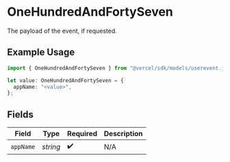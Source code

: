 # OneHundredAndFortySeven

The payload of the event, if requested.

## Example Usage

```typescript
import { OneHundredAndFortySeven } from "@vercel/sdk/models/userevent.js";

let value: OneHundredAndFortySeven = {
  appName: "<value>",
};
```

## Fields

| Field              | Type               | Required           | Description        |
| ------------------ | ------------------ | ------------------ | ------------------ |
| `appName`          | *string*           | :heavy_check_mark: | N/A                |